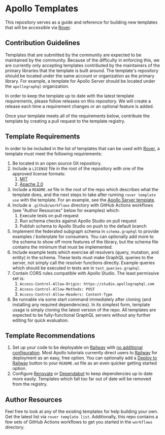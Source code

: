 # Apollo Templates

This repository serves as a guide and reference for building new templates that will be accessible via [Rover].

## Contribution Guidelines

Templates that are submitted by the community are expected to be maintained by the community. Because of the difficulty in enforcing this, we are currently only accepting templates contributed by the maintainers of the primary libraries that the template is built around. The template's repository should be located under the same account or organization as the primary library. For example, a template for Apollo Server should be located under the `apollographql` organization.

In order to keep the template up to date with the latest template requirements, please follow releases on this repository. We will create a release each time a requirement changes or an optional feature is added.

Once your template meets all of the requirements below, contribute the template by creating a pull request to the template registry.

<!-- TODO: Link to registry -->

## Template Requirements

In order to be included in the list of templates that can be used with [Rover], a template must meet the following requirements:

1. Be located in an open source Git repository.
2. Include a `LICENSE` file in the root of the repository with one of the approved license formats:
   1. [MIT]
   2. [Apache 2.0]
3. Include a `README.md` file in the root of the repo which describes what the template does, and the next steps to take after running `rover template use` with the template. For an example, see the [Apollo Server template].
4. Include a `.github/workflows` directory with GitHub Actions workflows (see "Author Resources" below for examples) which:
   1. Execute tests on pull request
   2. Run schema checks against Apollo Studio on pull request
   3. Publish schema to Apollo Studio on push to the default branch
5. Implement the federated subgraph schema in `schema.graphql` to provide examples / boilerplate for consumers. You can optionally add more to the schema to show off more features of the library, but the schema file contains the minimum that must be implemented.
6. Include example tests which exercise all resolvers (query, mutation, and entity) in the schema. These tests must make GraphQL queries to the server, not simply call the resolver functions directly. Example queries which should be executed in tests are in `test_queries.graphql`.
7. Contain CORS rules compatible with Apollo Studio. The least permissive set is:
   1. `Access-Control-Allow-Origin: https://studio.apollographql.com`
   2. `Access-Control-Allow-Methods: POST`
   3. `Access-Control-Allow-Headers: Content-Type`
8. Be runnable via some start command immediately after cloning (and installing any required dependencies). In its simplest form, template usage is simply cloning the latest version of the repo. All templates are expected to be fully-functional GraphQL servers without any further editing for quick evaluation.

## Template Recommendations

1. Set up your code to be deployable on [Railway] with [no additional configuration](https://docs.railway.app/deploy/builds). Most Apollo tutorials currently direct users to [Railway] for deployment as an easy, free option. You can optionally add a [Deploy to Railway] button to your `README.md` file as an even quicker getting started option.
2. Configure [Renovate] or [Dependabot] to keep dependencies up to date more easily. Templates which fall too far out of date will be removed from the registry.

## Author Resources

Feel free to look at any of the existing templates for help building your own. Get the latest list via `rover template list`. Additionally, this repo contains a few sets of GitHub Actions workflows to get you started in the `workflows` directory.

[Rover]: https://github.com/apollographql/rover
[Apollo Server template]: https://github.com/apollographql/subgraph-template-javascript-apollo-server-boilerplate
[MIT]: https://opensource.org/licenses/MIT
[Apache 2.0]: https://opensource.org/licenses/Apache-2.0
[Railway]: https://railway.app
[Deploy to Railway]: https://railway.app/button
[Renovate]: https://docs.renovatebot.com
[Dependabot]: https://docs.github.com/en/code-security/supply-chain-security/keeping-your-dependencies-updated-automatically
